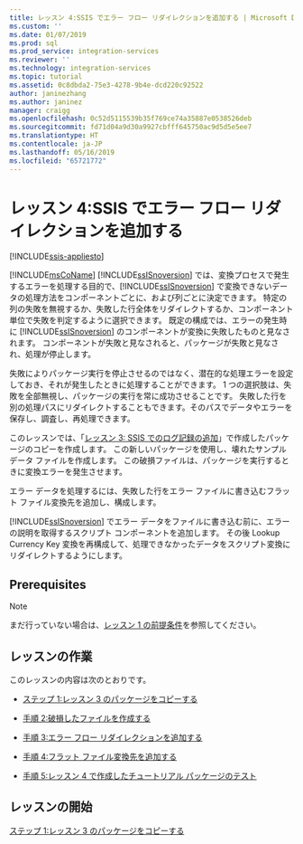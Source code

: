 ```yaml
---
title: レッスン 4:SSIS でエラー フロー リダイレクションを追加する | Microsoft Docs
ms.custom: ''
ms.date: 01/07/2019
ms.prod: sql
ms.prod_service: integration-services
ms.reviewer: ''
ms.technology: integration-services
ms.topic: tutorial
ms.assetid: 0c8dbda2-75e3-4278-9b4e-dcd220c92522
author: janinezhang
ms.author: janinez
manager: craigg
ms.openlocfilehash: 0c52d5115539b35f769ce74a35887e0538526deb
ms.sourcegitcommit: fd71d04a9d30a9927cbfff645750ac9d5d5e5ee7
ms.translationtype: HT
ms.contentlocale: ja-JP
ms.lasthandoff: 05/16/2019
ms.locfileid: "65721772"
---
```

# <a name="lesson-4-add-error-flow-redirection-with-ssis"></a>レッスン 4:SSIS でエラー フロー リダイレクションを追加する

[!INCLUDE[ssis-appliesto](../includes/ssis-appliesto-ssvrpluslinux-asdb-asdw-xxx.md)]



[!INCLUDE[msCoName](../includes/msconame-md.md)] [!INCLUDE[ssISnoversion](../includes/ssisnoversion-md.md)] では、変換プロセスで発生するエラーを処理する目的で、[!INCLUDE[ssISnoversion](../includes/ssisnoversion-md.md)] で変換できないデータの処理方法をコンポーネントごとに、および列ごとに決定できます。 特定の列の失敗を無視するか、失敗した行全体をリダイレクトするか、コンポーネント単位で失敗を判定するように選択できます。 既定の構成では、エラーの発生時に [!INCLUDE[ssISnoversion](../includes/ssisnoversion-md.md)] のコンポーネントが変換に失敗したものと見なされます。 コンポーネントが失敗と見なされると、パッケージが失敗と見なされ、処理が停止します。  
  
失敗によりパッケージ実行を停止させるのではなく、潜在的な処理エラーを設定しておき、それが発生したときに処理することができます。 1 つの選択肢は、失敗を全部無視し、パッケージの実行を常に成功させることです。 失敗した行を別の処理パスにリダイレクトすることもできます。そのパスでデータやエラーを保存し、調査し、再処理できます。  
  
このレッスンでは、「[レッスン 3: SSIS でのログ記録の追加](../integration-services/lesson-3-add-logging-with-ssis.md)」で作成したパッケージのコピーを作成します。 この新しいパッケージを使用し、壊れたサンプル データ ファイルを作成します。 この破損ファイルは、パッケージを実行するときに変換エラーを発生させます。  
  
エラー データを処理するには、失敗した行をエラー ファイルに書き込むフラット ファイル変換先を追加し、構成します。 
  
[!INCLUDE[ssISnoversion](../includes/ssisnoversion-md.md)] でエラー データをファイルに書き込む前に、エラーの説明を取得するスクリプト コンポーネントを追加します。 その後 Lookup Currency Key 変換を再構成して、処理できなかったデータをスクリプト変換にリダイレクトするようにします。  
  
## <a name="prerequisites"></a>Prerequisites

> [!NOTE]
> まだ行っていない場合は、[レッスン 1 の前提条件](../integration-services/lesson-1-create-a-project-and-basic-package-with-ssis.md#prerequisites)を参照してください。
 
## <a name="lesson-task"></a>レッスンの作業
このレッスンの内容は次のとおりです。  
  
-   [ステップ 1:レッスン 3 のパッケージをコピーする](../integration-services/lesson-4-1-copying-the-lesson-3-package.md)  
  
-   [手順 2:破損したファイルを作成する](../integration-services/lesson-4-2-creating-a-corrupted-file.md)  
  
-   [手順 3:エラー フロー リダイレクションを追加する](../integration-services/lesson-4-3-adding-error-flow-redirection.md)  
  
-   [手順 4:フラット ファイル変換先を追加する](../integration-services/lesson-4-4-adding-a-flat-file-destination.md)  
  
-   [手順 5:レッスン 4 で作成したチュートリアル パッケージのテスト](../integration-services/lesson-4-5-testing-the-lesson-4-tutorial-package.md)  
  
## <a name="start-the-lesson"></a>レッスンの開始  
[ステップ 1:レッスン 3 のパッケージをコピーする](../integration-services/lesson-4-1-copying-the-lesson-3-package.md)  
  
  
  

